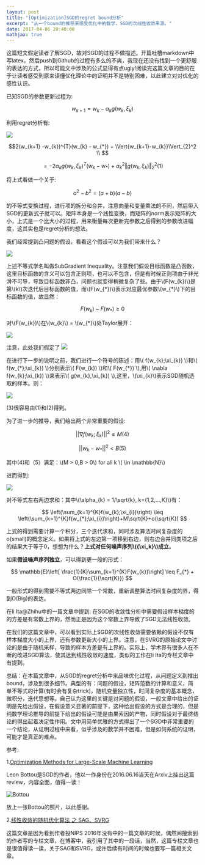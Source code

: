 ```yaml
---
layout: post
title: "[Optimization]SGD的regret bound分析"
excerpt: "从一个bound的推导来感受优化中的数学，SGD的次线性收敛来源。"
date: 2017-04-06 20:40:00
mathjax: true
---
```


<script type="text/javascript" src="http://cdn.mathjax.org/mathjax/latest/MathJax.js?config=default"></script>

这篇短文假定读者了解SGD，故对SGD的过程不做描述。开篇吐槽markdown中写latex，然后push到Github的过程有多么的不爽，我现在还没有找到一个更舒服的表达的方式，所以可能文中涉及的公式显得有点ugly!阅读完这篇文章的目的在于让读者感受到原来读懂优化理论中的证明并不是特别困难，以此建立对对优化的感性认识。

已知SGD的参数更新过程为:

$$w_{k+1} = w_{k}-\alpha_{k}g(w_{k},\xi_{k})$$

利用regret分析有:

<img src="http://latex.codecogs.com/gif.latex?\Vert{w_{k+1} - w_{*}}\Vert_{2}^{2} - \Vert{w_{k}-w_{*}}\Vert_{2}^{2}="/>

$$2(w_{k+1} -w_{k})^{T}(w_{k} - w_{*}) + \Vert{w_{k+1}-w_{k}}\Vert_{2}^2 \\ $$

$$ = -2\alpha_{k}g(w_{k},\xi_{k})^{T}(w_{k}-w_{*}) + \alpha_k^2\Vert{g(w_{k},\xi_k)}\Vert_{2}^{2} (1) $$


将上式看做一个关于:

$$a^2 - b^2 = (a+b)(a-b)$$

的不等式变换过程，进行项的拆分和合并，注意向量和变量乘法的不同，然后带入SGD的更新式子就可以。矩阵本身是一个线性变换，而矩阵的norm表示矩阵的大小，上式是一个比大小的过程，用来衡量每次更新完参数之后得到的参数改进幅度，这其实也是regret分析的想法。

我们经常提到凸问题的假设，看看这个假设可以为我们带来什么？

<img src="http://latex.codecogs.com/gif.latex?F(w_{k}) - F(w_{*}) \geq g(w_{*})^T(w_{k} - w_{*})     (2)"/>

上述不等式学名叫做SubGradient Inequality。注意我们假设目标函数是凸函数，这里目标函数的含义可以包含正则项，也可以不包含，但是有时候正则项由于非光滑不可导，导致目标函数非凸，问题也就变得稍微复杂了些。由于\\(F(w_{k})\\)是第\\(k\\)次迭代后目标函数的值，而\\(F(w_{*})\\)表示对应最优参数\\(w_{\*}\\)下的目标函数的值，故显然：

$$ F(w_{k}) - F(w_{*}) \geq 0$$

对\\(F(w_{k})\\)在\\(w_{k}\\) = \\(w_{*}\\)处Taylor展开：


<img src="http://latex.codecogs.com/gif.latex?F(w_{k}) \geq F(w_{*}) + g(w_{*})^T(w_{k} - w_{*})" />

注意，此处我们假定了
<img src="http://latex.codecogs.com/gif.latex?g(w_{*})^T(w_{k} - w_{*}) \geq 0"/>


在进行下一步的说明之前，我们进行一个符号的陈述：用\\( f(w_{k};\xi_{k}) \\)和\\( f(w_{\*};\xi_{k}) \\)分别表示\\( F(w_{k}) \\)和\\( F(w_{*}) \\),用\\( \nabla f(w_{k};\xi_{k}) \\)来表示\\( g(w_{k},\xi_{k}) \\),这里，\\(\xi_{k}\\)表示SGD随机选取的样本。则：

<img src="http://latex.codecogs.com/gif.latex?||w_{k+1} - w_{*}||^2 - ||w_{k} - w_{*}||^2 \leq -2\alpha_{k}(f(w_{k};\xi_{k}) - f(w_{*};\xi_{k})) + \alpha_{k}^2|| \nabla f(w_{k};\xi_{k}) ||^2     (3)" />



(3)很容易由(1)和(2)得到。

为了进一步的推导，我们给出两个非常重要的假设:

$$
|| \nabla f(w_{k};\xi_{k}) ||^2 \leq M (4)
$$

$$
||w_{k} - w_{*}||^2 < B (5)
$$

其中(4)和（5）满足：\\(M > 0,B > 0\\) for all k \\( \in \mathbb{N}\\)

进而得到:

<img src="http://latex.codecogs.com/gif.latex?\alpha_{k+1}^{-1}||w_{k+1} -w_{*}||^2 - \alpha_{k}^{-1}||w_{k}-w_{*}||^2 \leq -2(f(w_{k};\xi_{k})-f(w_{*};\xi_{k}) + \alpha_{k}M + (\alpha_{k+1}^{-1} - \alpha_{k}^{-1})||w_{k} - w_{*}||^2 \leq -2(f(w_{k};\xi_{k})-f(w_{*};\xi_{k}) + \alpha_{k}M + (\alpha_{k+1}^{-1} - \alpha_{k}^{-1})B" />

对不等式左右两边求和：其中\\(\alpha_{k} = 1/\sqrt{k}, k={1,2,...,K}\\)有：

$$
\left(\sum_{k=1}^{K}f(w_{k};\xi_{i})\right) \leq \left(\sum_{k=1}^{K}f(w_{*};\xi_{i})\right)+M\sqrt{K}+o(\sqrt{K})
$$

上式的得到需要计算一个积分，三个迭代求和，同时涉及算法时间复杂度的o(small)的概念定义。如果将上式的左边第一项移到右边，则右边合并同类项之后的结果大于等于0，想想为什么？**上式对任何噪声序列\\({\xi_k}\\)成立**。


如果**假设噪声序列独立**，可以得到更一般的形式：

$$
\mathbb{E}\left[ \frac{1}{K}\sum_{k=1}^{K}F(w_{k})\right] \leq F_{*} + O(\frac{1}{\sqrt{K}})
$$

一般形式的得到需要不等式两边同除一个常数，重新调整算法时间复杂度的界，得到O(Big)的表达。

在li Ita@Zhihu中的一篇文章中提到: 在SGD的收敛性分析中需要假设样本梯度的的方差是有常数上界的，然而正是因为这个常数上界导致了SGD无法线性收敛。

在我们的这篇文章中，可以看到实际上SGD的次线性收敛需要依赖的假设不仅有样本梯度大小的上界，还有参数更新大小的上界。注意，在SVRG的原始论文中讨论的是由于随机采样，导致的样本方差是有上界的。实际上，学术界有很多人在不断的改进SGD算法，使其达到线性收敛的速度，类似的工作在li Ita的专栏文章中有提到。

总结：在本篇文章中，从SGD的regret分析中来品味优化过程，从问题定义到推出bound，涉及到很多细节。典型的有：问题的假设，矩阵范数的计算和意义，简单不等式的计算(有时会有复杂trick)，随机变量独立性，时间复杂度的基本概念，微积分，迭代思想等。自己认为这里的关键是对问题的假设，一般文章中给出的证明是先给出假设，在假设意义显著的前提下，这种给出假设的方式是合理的，但是纯数学理论推导的前提下给出的假设可能是由果索因的产物，同时假设对于最终结论的得出起着决定性作用。文中用简单优雅的方式得出了一个SGD中非常重要的一个结论，从证明过程中来看，似乎涉及的数学并不困难，但是如何系统的证明，可能才是真正的难点。

参考:

1.[Optimization Methods for Large-Scale Machine Learning](http://xueshu.baidu.com/s?wd=paperuri%3A%28972713604bb4784237ea58a8a34f65b9%29&filter=sc_long_sign&tn=SE_xueshusource_2kduw22v&sc_vurl=http%3A%2F%2Farxiv.org%2Fabs%2F1606.04838&ie=utf-8&sc_us=8945861777932518409)

Leon Bottou是SGD的作者，他以一作身份在2016.06.16当天在Arxiv上挂出这篇review，内容全面，值得一读！

![Bottou](http://wx1.sinaimg.cn/mw690/aba7d18bgy1fec3aonut9j2023023742.jpg)

放上一张Bottou的照片，以此感谢。

2.[线性收敛的随机优化算法 之 SAG、SVRG](https://zhuanlan.zhihu.com/p/22402784)

这篇文章是因为看到作者投NIPS 2016年没有中的一篇文章的时候，偶然间搜索到的作者写的专栏文章，在博客中，我引用了其中的一段话，当然，这篇专栏文章也是很值得读一读，关于SAG和SVRG，或许后续有时间的时候也要写一篇相关文章。



    
